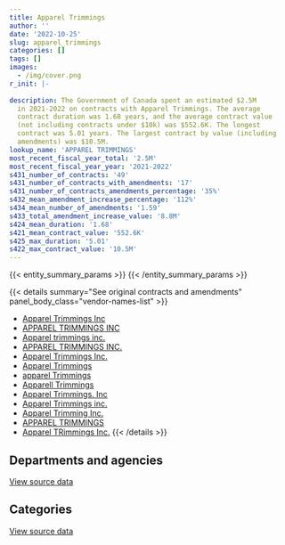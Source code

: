 ```yaml
---
title: Apparel Trimmings
author: ''
date: '2022-10-25'
slug: apparel_trimmings
categories: []
tags: []
images:
  - /img/cover.png
r_init: |-
  
description: The Government of Canada spent an estimated $2.5M
  in 2021-2022 on contracts with Apparel Trimmings. The average
  contract duration was 1.68 years, and the average contract value
  (not including contracts under $10k) was $552.6K. The longest
  contract was 5.01 years. The largest contract by value (including
  amendments) was $10.5M.
lookup_name: 'APPAREL TRIMMINGS'
most_recent_fiscal_year_total: '2.5M'
most_recent_fiscal_year_year: '2021-2022'
s431_number_of_contracts: '49'
s431_number_of_contracts_with_amendments: '17'
s431_number_of_contracts_amendments_percentage: '35%'
s432_mean_amendment_increase_percentage: '112%'
s434_mean_number_of_amendments: '1.59'
s433_total_amendment_increase_value: '8.8M'
s424_mean_duration: '1.68'
s421_mean_contract_value: '552.6K'
s425_max_duration: '5.01'
s422_max_contract_value: '10.5M'
---
```


<script src="/rmarkdown-libs/htmlwidgets/htmlwidgets.js"></script>
<link href="/rmarkdown-libs/datatables-css/datatables-crosstalk.css" rel="stylesheet" />
<script src="/rmarkdown-libs/datatables-binding/datatables.js"></script>
<script src="/rmarkdown-libs/jquery/jquery-3.6.0.min.js"></script>
<link href="/rmarkdown-libs/dt-core-bootstrap/css/dataTables.bootstrap.min.css" rel="stylesheet" />
<link href="/rmarkdown-libs/dt-core-bootstrap/css/dataTables.bootstrap.extra.css" rel="stylesheet" />
<script src="/rmarkdown-libs/dt-core-bootstrap/js/jquery.dataTables.min.js"></script>
<script src="/rmarkdown-libs/dt-core-bootstrap/js/dataTables.bootstrap.min.js"></script>
<link href="/rmarkdown-libs/crosstalk/css/crosstalk.min.css" rel="stylesheet" />
<script src="/rmarkdown-libs/crosstalk/js/crosstalk.min.js"></script>
<script src="/rmarkdown-libs/htmlwidgets/htmlwidgets.js"></script>
<link href="/rmarkdown-libs/datatables-css/datatables-crosstalk.css" rel="stylesheet" />
<script src="/rmarkdown-libs/datatables-binding/datatables.js"></script>
<script src="/rmarkdown-libs/jquery/jquery-3.6.0.min.js"></script>
<link href="/rmarkdown-libs/dt-core-bootstrap/css/dataTables.bootstrap.min.css" rel="stylesheet" />
<link href="/rmarkdown-libs/dt-core-bootstrap/css/dataTables.bootstrap.extra.css" rel="stylesheet" />
<script src="/rmarkdown-libs/dt-core-bootstrap/js/jquery.dataTables.min.js"></script>
<script src="/rmarkdown-libs/dt-core-bootstrap/js/dataTables.bootstrap.min.js"></script>
<link href="/rmarkdown-libs/crosstalk/css/crosstalk.min.css" rel="stylesheet" />
<script src="/rmarkdown-libs/crosstalk/js/crosstalk.min.js"></script>

{{< entity_summary_params >}}
{{< /entity_summary_params >}}

{{< details summary="See original contracts and amendments" panel_body_class="vendor-names-list" >}}
- [Apparel Trimmings Inc](https://search.open.canada.ca/en/ct/?sort=contract_value_f%20desc&page=1&search_text=%22Apparel%20Trimmings%20Inc%22)
- [APPAREL TRIMMINGS INC](https://search.open.canada.ca/en/ct/?sort=contract_value_f%20desc&page=1&search_text=%22APPAREL%20TRIMMINGS%20INC%22)
- [Apparel trimmings inc.](https://search.open.canada.ca/en/ct/?sort=contract_value_f%20desc&page=1&search_text=%22Apparel%20trimmings%20inc.%22)
- [APPAREL TRIMMINGS INC.](https://search.open.canada.ca/en/ct/?sort=contract_value_f%20desc&page=1&search_text=%22APPAREL%20TRIMMINGS%20INC.%22)
- [Apparel Trimmings Inc.](https://search.open.canada.ca/en/ct/?sort=contract_value_f%20desc&page=1&search_text=%22Apparel%20Trimmings%20Inc.%22)
- [Apparel Trimmings](https://search.open.canada.ca/en/ct/?sort=contract_value_f%20desc&page=1&search_text=%22Apparel%20Trimmings%22)
- [apparel Trimmings](https://search.open.canada.ca/en/ct/?sort=contract_value_f%20desc&page=1&search_text=%22apparel%20Trimmings%22)
- [Apparell Trimmings](https://search.open.canada.ca/en/ct/?sort=contract_value_f%20desc&page=1&search_text=%22Apparell%20Trimmings%22)
- [Apparel Trimmings. Inc](https://search.open.canada.ca/en/ct/?sort=contract_value_f%20desc&page=1&search_text=%22Apparel%20Trimmings.%20Inc%22)
- [Apparel Trimmings inc.](https://search.open.canada.ca/en/ct/?sort=contract_value_f%20desc&page=1&search_text=%22Apparel%20Trimmings%20inc.%22)
- [Apparel Trimming Inc.](https://search.open.canada.ca/en/ct/?sort=contract_value_f%20desc&page=1&search_text=%22Apparel%20Trimming%20Inc.%22)
- [APPAREL TRIMMINGS](https://search.open.canada.ca/en/ct/?sort=contract_value_f%20desc&page=1&search_text=%22APPAREL%20TRIMMINGS%22)
- [Apparel TRimmings Inc.](https://search.open.canada.ca/en/ct/?sort=contract_value_f%20desc&page=1&search_text=%22Apparel%20TRimmings%20Inc.%22)
{{< /details >}}

## Departments and agencies

<div id="htmlwidget-1" style="width:100%;height:auto;" class="datatables html-widget"></div>
<script type="application/json" data-for="htmlwidget-1">{"x":{"style":"bootstrap","filter":"none","vertical":false,"data":[["<a href=\"/departments/dnd-mdn/\">National Defence<\/a>","<a href=\"/departments/rcmp-grc/\">Royal Canadian Mounted Police<\/a>","<a href=\"/departments/statcan/\">Statistics Canada<\/a>"],[448708.36,1557279.49,null],[4895629.68,1471705.33,null],[5396750,1146652.02,283380.27],[1611517,918435.56,null]],"container":"<table class=\"table table-striped table-hover row-border order-column display\">\n  <thead>\n    <tr>\n      <th>Department<\/th>\n      <th>2018-2019<\/th>\n      <th>2019-2020<\/th>\n      <th>2020-2021<\/th>\n      <th>2021-2022<\/th>\n    <\/tr>\n  <\/thead>\n<\/table>","options":{"order":[[4,"desc"]],"pageLength":10,"autoWidth":true,"columnDefs":[{"targets":1,"render":"function(data, type, row, meta) {\n    return type !== 'display' ? data : DTWidget.formatCurrency(data, \"$\", 2, 3, \",\", \".\", true, null);\n  }"},{"targets":2,"render":"function(data, type, row, meta) {\n    return type !== 'display' ? data : DTWidget.formatCurrency(data, \"$\", 2, 3, \",\", \".\", true, null);\n  }"},{"targets":3,"render":"function(data, type, row, meta) {\n    return type !== 'display' ? data : DTWidget.formatCurrency(data, \"$\", 2, 3, \",\", \".\", true, null);\n  }"},{"targets":4,"render":"function(data, type, row, meta) {\n    return type !== 'display' ? data : DTWidget.formatCurrency(data, \"$\", 2, 3, \",\", \".\", true, null);\n  }"},{"width":"16%","targets":[1,2,3,4]},{"className":"dt-right","targets":[1,2,3,4]}],"orderClasses":false}},"evals":["options.columnDefs.0.render","options.columnDefs.1.render","options.columnDefs.2.render","options.columnDefs.3.render"],"jsHooks":[]}</script>
<p class="text-right">
<a href="https://github.com/GoC-Spending/contracts-data/tree/main/data/out/vendors/apparel_trimmings/summary_by_fiscal_year_by_department.csv" class="source-data-link btn btn-link">View source data</a>
</p>

## Categories

<div id="htmlwidget-2" style="width:100%;height:auto;" class="datatables html-widget"></div>
<script type="application/json" data-for="htmlwidget-2">{"x":{"style":"bootstrap","filter":"none","vertical":false,"data":[["<a href=\"/categories/office_management/\">Office management<\/a>","<a href=\"/categories/defence/\">Defence<\/a>","<a href=\"/categories/medical/\">Medical<\/a>","<a href=\"/categories/industrial_products_and_services/\">Industrial products and services<\/a>"],[null,27130.03,null,1978857.82],[null,4534.06,4639826.61,1722974.34],[283380.27,null,5243147.71,1300254.3],[null,458917.24,632050.68,1438984.64]],"container":"<table class=\"table table-striped table-hover row-border order-column display\">\n  <thead>\n    <tr>\n      <th>Category<\/th>\n      <th>2018-2019<\/th>\n      <th>2019-2020<\/th>\n      <th>2020-2021<\/th>\n      <th>2021-2022<\/th>\n    <\/tr>\n  <\/thead>\n<\/table>","options":{"order":[[4,"desc"]],"dom":"t","pageLength":30,"autoWidth":true,"columnDefs":[{"targets":1,"render":"function(data, type, row, meta) {\n    return type !== 'display' ? data : DTWidget.formatCurrency(data, \"$\", 2, 3, \",\", \".\", true, null);\n  }"},{"targets":2,"render":"function(data, type, row, meta) {\n    return type !== 'display' ? data : DTWidget.formatCurrency(data, \"$\", 2, 3, \",\", \".\", true, null);\n  }"},{"targets":3,"render":"function(data, type, row, meta) {\n    return type !== 'display' ? data : DTWidget.formatCurrency(data, \"$\", 2, 3, \",\", \".\", true, null);\n  }"},{"targets":4,"render":"function(data, type, row, meta) {\n    return type !== 'display' ? data : DTWidget.formatCurrency(data, \"$\", 2, 3, \",\", \".\", true, null);\n  }"},{"width":"16%","targets":[1,2,3,4]},{"className":"dt-right","targets":[1,2,3,4]}],"orderClasses":false,"lengthMenu":[10,25,30,50,100]}},"evals":["options.columnDefs.0.render","options.columnDefs.1.render","options.columnDefs.2.render","options.columnDefs.3.render"],"jsHooks":[]}</script>
<p class="text-right">
<a href="https://github.com/GoC-Spending/contracts-data/tree/main/data/out/vendors/apparel_trimmings/summary_by_fiscal_year_by_category.csv" class="source-data-link btn btn-link">View source data</a>
</p>
